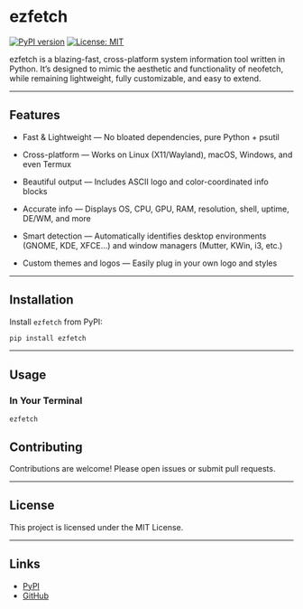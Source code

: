 # ezfetch

[![PyPI version](https://badge.fury.io/py/ezfetch.svg)](https://badge.fury.io/py/ezfetch)
[![License: MIT](https://img.shields.io/badge/License-MIT-yellow.svg)](https://opensource.org/licenses/MIT)

ezfetch is a blazing-fast, cross-platform system information tool written in Python. It’s designed to mimic the aesthetic and functionality of neofetch, while remaining lightweight, fully customizable, and easy to extend.

---

## Features

- Fast & Lightweight — No bloated dependencies, pure Python + psutil

- Cross-platform — Works on Linux (X11/Wayland), macOS, Windows, and even Termux

- Beautiful output — Includes ASCII logo and color-coordinated info blocks

- Accurate info — Displays OS, CPU, GPU, RAM, resolution, shell, uptime, DE/WM, and more

- Smart detection — Automatically identifies desktop environments (GNOME, KDE, XFCE...) and window managers (Mutter, KWin, i3, etc.)

- Custom themes and logos — Easily plug in your own logo and styles

---

## Installation

Install `ezfetch` from PyPI:

```bash
pip install ezfetch
```

---

## Usage

### In Your Terminal

```
ezfetch
```


## Contributing

Contributions are welcome! Please open issues or submit pull requests.

---

## License

This project is licensed under the MIT License.

---

## Links

- [PyPI](https://pypi.org/project/ezfetch/)
- [GitHub](https://github.com/yokaimsi/ezfetch)